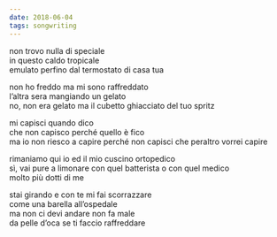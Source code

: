```yaml
---
date: 2018-06-04
tags: songwriting
---
```

non trovo nulla di speciale  
in questo caldo tropicale  
emulato perfino dal termostato di casa tua

non ho freddo ma mi sono raffreddato  
l’altra sera mangiando un gelato  
no, non era gelato ma il cubetto ghiacciato del tuo spritz

mi capisci quando dico  
che non capisco perché quello è fico  
ma io non riesco a capire perché non capisci che peraltro vorrei capire

rimaniamo qui io ed il mio cuscino ortopedico  
sì, vai pure a limonare con quel batterista o con quel medico  
molto più dotti di me

stai girando e con te mi fai scorrazzare  
come una barella all’ospedale  
ma non ci devi andare non fa male  
da pelle d’oca se ti faccio raffreddare
